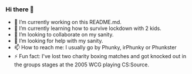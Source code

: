 ### Hi there 👋

- 🔭 I’m currently working on this README.md.
- 🌱 I’m currently learning how to survive lockdown with 2 kids.
- 👯 I’m looking to collaborate on my sanity.
- 🤔 I’m looking for help with my sanity.
- 📫 How to reach me: I usually go by Phunky, irPhunky or Phunkster
- ⚡ Fun fact: I've lost two charity boxing matches and got knocked out in the groups stages at the 2005 WCG playing CS:Source.
